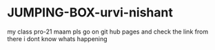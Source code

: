 # JUMPING-BOX-urvi-nishant
my class pro-21
maam pls go on git hub pages and check the link from there i dont know whats happening
